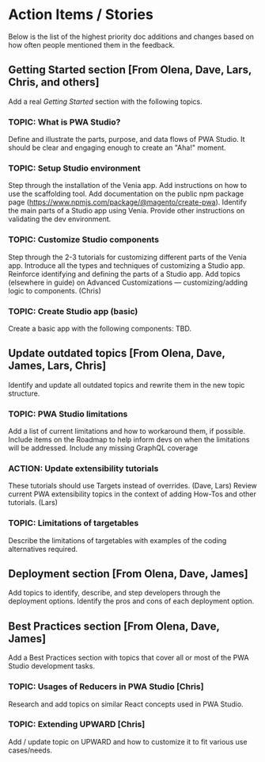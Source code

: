 # Action Items / Stories

Below is the list of the highest priority doc additions and changes based on how often people mentioned them in the feedback.

## Getting Started section [From Olena, Dave, Lars, Chris, and others]

Add a real _Getting Started_ section with the following topics.

### TOPIC: What is PWA Studio?

Define and illustrate the parts, purpose, and data flows of PWA Studio. It should be clear and engaging enough to create an "Aha!" moment.

### TOPIC: Setup Studio environment

Step through the installation of the Venia app.
Add instructions on how to use the scaffolding tool.
Add documentation on the public npm package page (https://www.npmjs.com/package/@magento/create-pwa).
Identify the main parts of a Studio app using Venia.
Provide other instructions on validating the dev environment.

### TOPIC: Customize Studio components

Step through the 2-3 tutorials for customizing different parts of the Venia app.
Introduce all the types and techniques of customizing a Studio app.
Reinforce identifying and defining the parts of a Studio app.
Add topics (elsewhere in guide) on Advanced Customizations — customizing/adding logic to components. (Chris)

### TOPIC: Create Studio app (basic)

Create a basic app with the following components: TBD.

## Update outdated topics [From Olena, Dave, James, Lars, Chris]

Identify and update all outdated topics and rewrite them in the new topic structure.

### TOPIC: PWA Studio limitations

Add a list of current limitations and how to workaround them, if possible.
Include items on the Roadmap to help inform devs on when the limitations will be addressed.
Include any missing GraphQL coverage

### ACTION: Update extensibility tutorials

These tutorials should use Targets instead of overrides. (Dave, Lars)
Review current PWA extensibility topics in the context of adding How-Tos and other tutorials. (Lars)

### TOPIC: Limitations of targetables

Describe the limitations of targetables with examples of the coding alternatives required.

## Deployment section [From Olena, Dave, James]

Add topics to identify, describe, and step developers through the deployment options.
Identify the pros and cons of each deployment option.

## Best Practices section [From Olena, Dave, James]

Add a Best Practices section with topics that cover all or most of the PWA Studio development tasks.

### TOPIC: Usages of Reducers in PWA Studio [Chris]

Research and add topics on similar React concepts used in PWA Studio.

### TOPIC: Extending UPWARD [Chris]

Add / update topic on UPWARD and how to customize it to fit various use cases/needs.
